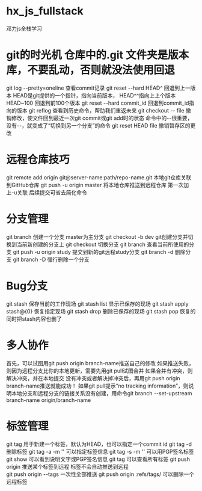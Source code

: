 # hx_js_fullstack
邓力js全栈学习
 # git的时光机					   仓库中的.git 文件夹是版本库，不要乱动，否则就没法使用回退
 git log --pretty=oneline          查看commit记录
 git reset --hard HEAD^			   回退到上一版本	HEAD是git提供的一个指针，指向当前版本， HEAD^^指向上上个版本	HEAD~100  回退到前100个版本
 git reset --hard commit_id        回退到commit_id指向的版本
 git reflog 					   查看到历史命令，帮助我们重返未来
 git checkout -- file			   撤销修改，使文件回到最近一次git commit或git add时的状态	  命令中的--很重要，没有--，就变成了“切换到另一个分支”的命令
 git reset HEAD file			   撤销暂存区的更改
 
 # 远程仓库技巧
 git remote add origin git@server-name:path/repo-name.git    本地git仓库关联到GitHub仓库
 git push -u origin master		   将本地仓库推送到远程仓库   第一次加上-u关联	后续提交可省去简化命令
 
 # 分支管理
 git branch <name>     			   创建一个分支        master为主分支
 git checkout -b dev			   git创建分支并切换到当前新创建的分支上
 git checkout <name>   			   切换分支
 git branch    					   查看当前所使用的分支
 git push -u origin study   	   提交到新的git远程study分支
 git branch -d <name> 			   删除分支
 git branch -D <name>              强行删除一个分支
 
 # Bug分支
 git stash						   保存当前的工作现场
 git stash list					   显示已保存的现场
 git stash apply stash@{0}         恢复指定现场
 git stash drop					   删除已保存的现场
 git stash pop					   恢复的同时把stash内容也删了
 
 # 多人协作
 首先，可以试图用git push origin branch-name推送自己的修改
 如果推送失败，则因为远程分支比你的本地更新，需要先用git pull试图合并
 如果合并有冲突，则解决冲突，并在本地提交
 没有冲突或者解决掉冲突后，再用git push origin branch-name推送就能成功！
 如果git pull提示“no tracking information”，则说明本地分支和远程分支的链接关系没有创建，用命令git branch --set-upstream branch-name origin/branch-name
 
 # 标签管理
 git tag <name>					   用于新建一个标签，默认为HEAD，也可以指定一个commit id
 git tag -d <name>				   删除标签
 git tag -a <tagname> -m ''        可以指定标签信息
 git tag -s <tagname> -m ''		   可以用PGP签名标签
 git show <tagname>				   可以看到说明文字或PGP签名信息
 git tag						   可以查看所有标签
 git push origin <tagname>		   推送某个标签到远程		标签不会自动推送到远程      
 git push origin --tags			   一次性全部推送
 git push origin :refs/tags/<tagname>          				 可以删除一个远程标签
 
